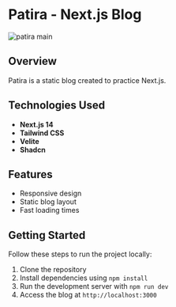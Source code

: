 # Patira - Next.js Blog
![patira main](https://github.com/LatifMagic/Patira/assets/166524832/e8a8da6b-0e92-4501-8f2b-0b2ba2fe9ceb)


## Overview
Patira is a static blog created to practice Next.js.

## Technologies Used
- **Next.js 14**
- **Tailwind CSS**
- **Velite**
- **Shadcn**

## Features
- Responsive design
- Static blog layout
- Fast loading times

## Getting Started
Follow these steps to run the project locally:
1. Clone the repository
2. Install dependencies using `npm install`
3. Run the development server with `npm run dev`
4. Access the blog at `http://localhost:3000`
